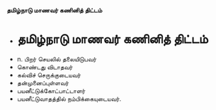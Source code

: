 **தமிழ்நாடு மாணவர் கணினித் திட்டம்**
- # தமிழ்நாடு மாணவர் கணினித் திட்டம்
- n. பிறர் செயலில் தலையிடுபவர்
- கொண்டது விடாதவர்
- கல்விச் செருக்குடையவர்
- தன்முனைப்புள்ளவர்
- பயனீட்டுக்கோட்பாட்டாளர்
- பயனீட்டுவாதத்தில் நம்பிக்கையுடையவர்.

